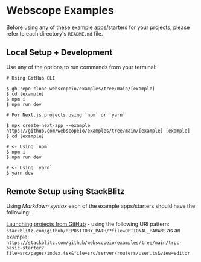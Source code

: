 # Webscope Examples

Before using any of these example apps/starters for your projects, please refer to each directory's `README.md` file.

## Local Setup + Development

Use any of the options to run commands from your terminal:

```
# Using GitHub CLI

$ gh repo clone webscopeio/examples/tree/main/[example]
$ cd [example]
$ npm i
$ npm run dev
```

```
# For Next.js projects using `npm` or `yarn`

$ npx create-next-app --example https://github.com/webscopeio/examples/tree/main/[example] [example]
$ cd [example]

# <- Using `npm`
$ npm i
$ npm run dev

# <- Using `yarn`
$ yarn dev
```

## Remote Setup using StackBlitz

Using _Markdown syntax_ each of the example apps/starters should have the following:

[Launching projects from GitHub](https://developer.stackblitz.com/guides/integration/open-from-github#frontmatter-title) - using the following URI pattern: `stackblitz.com/github/REPOSITORY_PATH/?file=OPTIONAL_PARAMS` as an example: `https://stackblitz.com/github/webscopeio/examples/tree/main/trpc-basic-starter?file=src/pages/index.tsx&file=src/server/routers/user.ts&view=editor`
